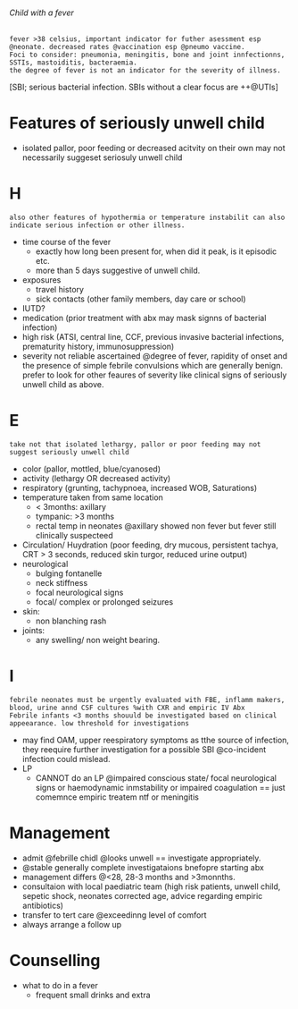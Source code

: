###### Child with a fever
    fever >38 celsius, important indicator for futher asessment esp @neonate. decreased rates @vaccination esp @pneumo vaccine.
    Foci to consider: pneumonia, meningitis, bone and joint innfectionns,  SSTIs, mastoiditis, bacteraemia.
    the degree of fever is not an indicator for the severity of illness.
[SBI; serious bacterial infection. SBIs without a clear focus are ++@UTIs]

# Features of seriously unwell child
- isolated pallor, poor feeding or decreased acitvity on their own may not necessarily suggeset seriosuly unwell child

# H
    also other features of hypothermia or temperature instabilit can also indicate serious infection or other illness.
- time course of the fever
    + exactly how long been present for, when did it peak, is it episodic etc. 
    + more than 5 days suggestive of unwell child.
- exposures
    + travel history
    + sick contacts (other family members, day care or school)
- IUTD? 
- medication (prior treatment with abx may mask signns of bacterial infection)
- high risk (ATSI, central line, CCF, previous invasive bacterial infections, prematurity history, immunosuppression)
- severity not reliable ascertained @degree of fever, rapidity of onset and the presence of simple febrile convulsions which are generally benign. prefer to look for other feaures of severity like clinical signs of seriously unwell child as above.

# E
    take not that isolated lethargy, pallor or poor feeding may not suggest seriously unwell child
- color (pallor, mottled, blue/cyanosed)
- activity (lethargy OR decreased activity)
- respiratory (grunting, tachypnoea, increased WOB, Saturations)
- temperature taken from same location
    + < 3months: axillary
    + tympanic: >3 months
    + rectal temp in neonates @axillary showed non fever but fever still clinically suspecteed
- Circulation/ Huydration (poor feeding, dry mucous, persistent tachya, CRT > 3 seconds, reduced skin turgor, reduced urine output)
- neurological
    + bulging fontanelle
    + neck stiffness
    + focal neurological signs
    + focal/ complex or prolonged seizures
- skin:
    + non blanching rash
- joints:
    + any swelling/ non weight bearing.


# I
    febrile neonates must be urgently evaluated with FBE, inflamm makers, blood, urine annd CSF cultures %with CXR and empiric IV Abx
    Febrile infants <3 months shouuld be investigated based on clinical appeearance. low threshold for investigations
- may find OAM, upper reespiratory symptoms as tthe source of infection, they reequire further investigation for a possible SBI @co-incident infection could mislead.
- LP
    + CANNOT do an LP @impaired conscious state/ focal neurological signs or haemodynamic inmstability or impaired coagulation == just comemnce empiric treatem ntf or meningitis

# Management
- admit @febrille chidl @looks unwell == investigate appropriately. 
- @stable generally complete investigataions bnefopre starting abx
- management differs @<28, 28-3 months and >3monnths.
- consultaion with local paediatric team (high risk patients, unwell child, sepetic shock, neonates corrected age, advice regarding empiric antibiotics)
- transfer to tert care @exceedinng level of comfort
- always arrange a follow up


# Counselling
- what to do in a fever
    + frequent small drinks and extra 

# 
